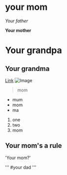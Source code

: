 your mom
========

*Your father*

**Your mother**

# Your grandpa
## Your grandma
[Link](yourmom.com)
![Image](yourmom)
> mom
* mum
* mom
* ma

1.  one
2.  two
3.  mom
   
Your mom's a rule
---

'Your mom?'

'''
#your dad
'''

